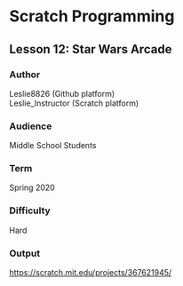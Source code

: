 # Scratch Programming

## Lesson 12: Star Wars Arcade

### Author
Leslie8826 (Github platform) <br>
Leslie_Instructor (Scratch platform)

### Audience 
Middle School Students

### Term
Spring 2020

### Difficulty
Hard

### Output
https://scratch.mit.edu/projects/367621945/ <br>
